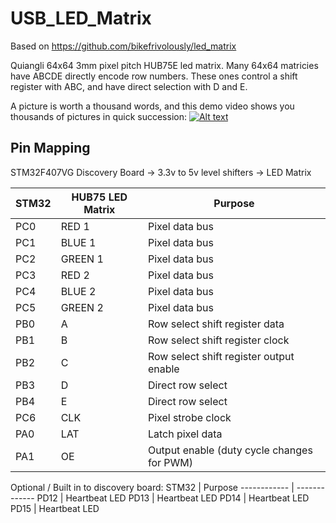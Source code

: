 # USB_LED_Matrix
 Based on https://github.com/bikefrivolously/led_matrix

Quiangli 64x64 3mm pixel pitch HUB75E led matrix. 
Many 64x64 matricies have ABCDE directly encode row numbers. These ones control a shift register with ABC, and have direct selection with D and E.

A picture is worth a thousand words, and this demo video shows you thousands of pictures in quick succession: 
[![Alt text](https://img.youtube.com/vi/PHin3-J1Fls/0.jpg)](https://www.youtube.com/watch?v=PHin3-J1Fls)

## Pin Mapping
STM32F407VG Discovery Board -> 3.3v to 5v level shifters -> LED Matrix

STM32 | HUB75 LED Matrix | Purpose
------------ | ------------- | -------------
PC0 | RED 1 | Pixel data bus
PC1 | BLUE 1 | Pixel data bus
PC2 | GREEN 1 | Pixel data bus
PC3 | RED 2 | Pixel data bus
PC4 | BLUE 2 | Pixel data bus
PC5 | GREEN 2 | Pixel data bus
PB0 | A | Row select shift register data
PB1 | B | Row select shift register clock
PB2 | C | Row select shift register output enable
PB3 | D | Direct row select
PB4 | E | Direct row select
PC6 | CLK | Pixel strobe clock
PA0 | LAT | Latch pixel data
PA1 | OE | Output enable (duty cycle changes for PWM)

Optional / Built in to discovery board:
STM32 | Purpose
------------ | -------------
PD12 | Heartbeat LED
PD13 | Heartbeat LED
PD14 | Heartbeat LED
PD15 | Heartbeat LED

